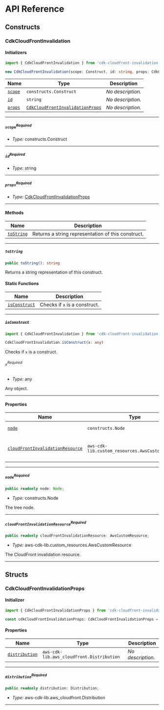 # API Reference <a name="API Reference" id="api-reference"></a>

## Constructs <a name="Constructs" id="Constructs"></a>

### CdkCloudFrontInvalidation <a name="CdkCloudFrontInvalidation" id="cdk-cloudfront-invalidation.CdkCloudFrontInvalidation"></a>

#### Initializers <a name="Initializers" id="cdk-cloudfront-invalidation.CdkCloudFrontInvalidation.Initializer"></a>

```typescript
import { CdkCloudFrontInvalidation } from 'cdk-cloudfront-invalidation'

new CdkCloudFrontInvalidation(scope: Construct, id: string, props: CdkCloudFrontInvalidationProps)
```

| **Name** | **Type** | **Description** |
| --- | --- | --- |
| <code><a href="#cdk-cloudfront-invalidation.CdkCloudFrontInvalidation.Initializer.parameter.scope">scope</a></code> | <code>constructs.Construct</code> | *No description.* |
| <code><a href="#cdk-cloudfront-invalidation.CdkCloudFrontInvalidation.Initializer.parameter.id">id</a></code> | <code>string</code> | *No description.* |
| <code><a href="#cdk-cloudfront-invalidation.CdkCloudFrontInvalidation.Initializer.parameter.props">props</a></code> | <code><a href="#cdk-cloudfront-invalidation.CdkCloudFrontInvalidationProps">CdkCloudFrontInvalidationProps</a></code> | *No description.* |

---

##### `scope`<sup>Required</sup> <a name="scope" id="cdk-cloudfront-invalidation.CdkCloudFrontInvalidation.Initializer.parameter.scope"></a>

- *Type:* constructs.Construct

---

##### `id`<sup>Required</sup> <a name="id" id="cdk-cloudfront-invalidation.CdkCloudFrontInvalidation.Initializer.parameter.id"></a>

- *Type:* string

---

##### `props`<sup>Required</sup> <a name="props" id="cdk-cloudfront-invalidation.CdkCloudFrontInvalidation.Initializer.parameter.props"></a>

- *Type:* <a href="#cdk-cloudfront-invalidation.CdkCloudFrontInvalidationProps">CdkCloudFrontInvalidationProps</a>

---

#### Methods <a name="Methods" id="Methods"></a>

| **Name** | **Description** |
| --- | --- |
| <code><a href="#cdk-cloudfront-invalidation.CdkCloudFrontInvalidation.toString">toString</a></code> | Returns a string representation of this construct. |

---

##### `toString` <a name="toString" id="cdk-cloudfront-invalidation.CdkCloudFrontInvalidation.toString"></a>

```typescript
public toString(): string
```

Returns a string representation of this construct.

#### Static Functions <a name="Static Functions" id="Static Functions"></a>

| **Name** | **Description** |
| --- | --- |
| <code><a href="#cdk-cloudfront-invalidation.CdkCloudFrontInvalidation.isConstruct">isConstruct</a></code> | Checks if `x` is a construct. |

---

##### ~~`isConstruct`~~ <a name="isConstruct" id="cdk-cloudfront-invalidation.CdkCloudFrontInvalidation.isConstruct"></a>

```typescript
import { CdkCloudFrontInvalidation } from 'cdk-cloudfront-invalidation'

CdkCloudFrontInvalidation.isConstruct(x: any)
```

Checks if `x` is a construct.

###### `x`<sup>Required</sup> <a name="x" id="cdk-cloudfront-invalidation.CdkCloudFrontInvalidation.isConstruct.parameter.x"></a>

- *Type:* any

Any object.

---

#### Properties <a name="Properties" id="Properties"></a>

| **Name** | **Type** | **Description** |
| --- | --- | --- |
| <code><a href="#cdk-cloudfront-invalidation.CdkCloudFrontInvalidation.property.node">node</a></code> | <code>constructs.Node</code> | The tree node. |
| <code><a href="#cdk-cloudfront-invalidation.CdkCloudFrontInvalidation.property.cloudFrontInvalidationResource">cloudFrontInvalidationResource</a></code> | <code>aws-cdk-lib.custom_resources.AwsCustomResource</code> | The CloudFront invalidation resource. |

---

##### `node`<sup>Required</sup> <a name="node" id="cdk-cloudfront-invalidation.CdkCloudFrontInvalidation.property.node"></a>

```typescript
public readonly node: Node;
```

- *Type:* constructs.Node

The tree node.

---

##### `cloudFrontInvalidationResource`<sup>Required</sup> <a name="cloudFrontInvalidationResource" id="cdk-cloudfront-invalidation.CdkCloudFrontInvalidation.property.cloudFrontInvalidationResource"></a>

```typescript
public readonly cloudFrontInvalidationResource: AwsCustomResource;
```

- *Type:* aws-cdk-lib.custom_resources.AwsCustomResource

The CloudFront invalidation resource.

---


## Structs <a name="Structs" id="Structs"></a>

### CdkCloudFrontInvalidationProps <a name="CdkCloudFrontInvalidationProps" id="cdk-cloudfront-invalidation.CdkCloudFrontInvalidationProps"></a>

#### Initializer <a name="Initializer" id="cdk-cloudfront-invalidation.CdkCloudFrontInvalidationProps.Initializer"></a>

```typescript
import { CdkCloudFrontInvalidationProps } from 'cdk-cloudfront-invalidation'

const cdkCloudFrontInvalidationProps: CdkCloudFrontInvalidationProps = { ... }
```

#### Properties <a name="Properties" id="Properties"></a>

| **Name** | **Type** | **Description** |
| --- | --- | --- |
| <code><a href="#cdk-cloudfront-invalidation.CdkCloudFrontInvalidationProps.property.distribution">distribution</a></code> | <code>aws-cdk-lib.aws_cloudfront.Distribution</code> | *No description.* |

---

##### `distribution`<sup>Required</sup> <a name="distribution" id="cdk-cloudfront-invalidation.CdkCloudFrontInvalidationProps.property.distribution"></a>

```typescript
public readonly distribution: Distribution;
```

- *Type:* aws-cdk-lib.aws_cloudfront.Distribution

---



